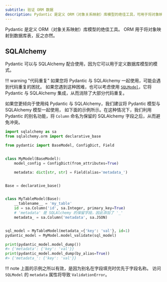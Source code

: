```yaml
---
subtitle: 验证 ORM 数据
description: Pydantic 是定义 ORM（对象关系映射）库模型的绝佳工具，可用于将对象映射到数据库表。本文档介绍了 Pydantic 与 SQLAlchemy 的集成方法，展示了如何通过别名功能避免字段冲突，同时提供了代码示例演示如何验证 ORM 数据。
---
```


Pydantic 是定义 ORM（对象关系映射）库模型的绝佳工具。
ORM 用于将对象映射到数据库表，反之亦然。

## SQLAlchemy

Pydantic 可以与 SQLAlchemy 配合使用，因为它可以用于定义数据库模型的模式。

!!! warning "代码重复"
    如果您将 Pydantic 与 SQLAlchemy 一起使用，可能会遇到代码重复的困扰。
    如果您遇到这种困难，也可以考虑使用 [`SQLModel`](https://sqlmodel.tiangolo.com/)，它将 Pydantic 与 SQLAlchemy 集成，从而消除了大部分代码重复。

如果您更倾向于使用纯 Pydantic 与 SQLAlchemy，我们建议将 Pydantic 模型与 SQLAlchemy 模型一起使用，
如下面的示例所示。在这种情况下，我们利用 Pydantic 的别名功能，将 `Column` 命名为保留的 SQLAlchemy 字段之后，从而避免冲突。

```python
import sqlalchemy as sa
from sqlalchemy.orm import declarative_base

from pydantic import BaseModel, ConfigDict, Field


class MyModel(BaseModel):
    model_config = ConfigDict(from_attributes=True)

    metadata: dict[str, str] = Field(alias='metadata_')


Base = declarative_base()


class MyTableModel(Base):
    __tablename__ = 'my_table'
    id = sa.Column('id', sa.Integer, primary_key=True)
    # 'metadata' 是 SQLAlchemy 的保留字段，因此添加了 '_'
    metadata_ = sa.Column('metadata', sa.JSON)


sql_model = MyTableModel(metadata_={'key': 'val'}, id=1)
pydantic_model = MyModel.model_validate(sql_model)

print(pydantic_model.model_dump())
#> {'metadata': {'key': 'val'}}
print(pydantic_model.model_dump(by_alias=True))
#> {'metadata_': {'key': 'val'}}
```

!!! note
    上面的示例之所以有效，是因为别名在字段填充时优先于字段名称。
    访问 `SQLModel` 的 `metadata` 属性将导致 `ValidationError`。

<!-- TODO: 添加 Django 与 Pydantic 模型的示例 -->